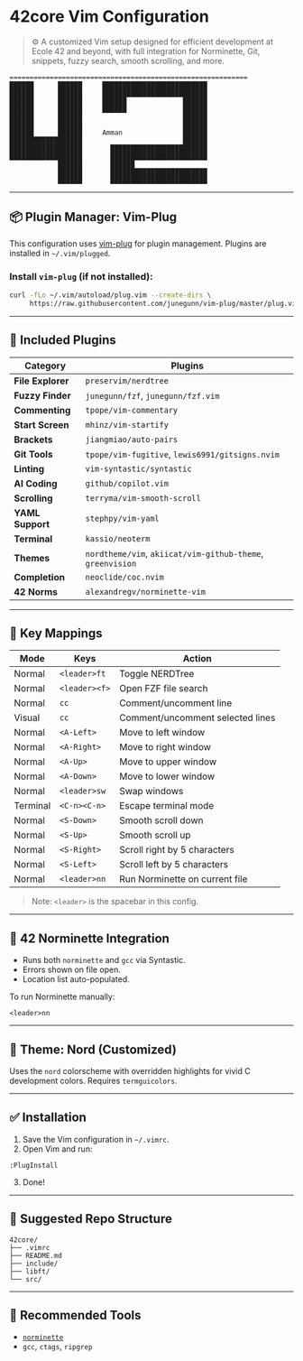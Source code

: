 
# 42core Vim Configuration

> ⚙️ A customized Vim setup designed for efficient development at Ecole 42 and beyond, with full integration for Norminette, Git, snippets, fuzzy search, smooth scrolling, and more.

```
===========================================================
██████      ██████     ██████████████████████████
██████      ██████     ██████████████████████████
██████      ██████     ██████              ██████
██████      ██████     ██████              ██████
██████      ██████                         ██████
██████      ██████                         ██████
██████      ██████     Amman               ██████
██████████████████                         ██████
██████████████████       ████████████████████████
██████████████████       ████████████████████████
            ██████       ██████
            ██████       ████████████████████████
            ██████       ████████████████████████
```

---

## 📦 Plugin Manager: Vim-Plug

This configuration uses [vim-plug](https://github.com/junegunn/vim-plug) for plugin management. Plugins are installed in `~/.vim/plugged`.

### Install `vim-plug` (if not installed):
```bash
curl -fLo ~/.vim/autoload/plug.vim --create-dirs \
     https://raw.githubusercontent.com/junegunn/vim-plug/master/plug.vim
```

---

## 🔌 Included Plugins

| Category          | Plugins |
|-------------------|---------|
| **File Explorer** | `preservim/nerdtree` |
| **Fuzzy Finder**  | `junegunn/fzf`, `junegunn/fzf.vim` |
| **Commenting**    | `tpope/vim-commentary` |
| **Start Screen**  | `mhinz/vim-startify` |
| **Brackets**      | `jiangmiao/auto-pairs` |
| **Git Tools**     | `tpope/vim-fugitive`, `lewis6991/gitsigns.nvim` |
| **Linting**       | `vim-syntastic/syntastic` |
| **AI Coding**     | `github/copilot.vim` |
| **Scrolling**     | `terryma/vim-smooth-scroll` |
| **YAML Support**  | `stephpy/vim-yaml` |
| **Terminal**      | `kassio/neoterm` |
| **Themes**        | `nordtheme/vim`, `akiicat/vim-github-theme`, `greenvision` |
| **Completion**    | `neoclide/coc.nvim` |
| **42 Norms**      | `alexandregv/norminette-vim` |

---

## 🧠 Key Mappings

| Mode | Keys                  | Action                                      |
|------|------------------------|---------------------------------------------|
| Normal | `<leader>ft`         | Toggle NERDTree                             |
| Normal | `<leader><f>`        | Open FZF file search                        |
| Normal | `cc`                 | Comment/uncomment line                      |
| Visual | `cc`                | Comment/uncomment selected lines            |
| Normal | `<A-Left>`           | Move to left window                         |
| Normal | `<A-Right>`          | Move to right window                        |
| Normal | `<A-Up>`             | Move to upper window                        |
| Normal | `<A-Down>`           | Move to lower window                        |
| Normal | `<leader>sw`         | Swap windows                                |
| Terminal | `<C-n><C-n>`       | Escape terminal mode                        |
| Normal | `<S-Down>`           | Smooth scroll down                          |
| Normal | `<S-Up>`             | Smooth scroll up                            |
| Normal | `<S-Right>`          | Scroll right by 5 characters                |
| Normal | `<S-Left>`           | Scroll left by 5 characters                 |
| Normal | `<leader>nn`         | Run Norminette on current file              |

> Note: `<leader>` is the spacebar in this config.

---

## 🧪 42 Norminette Integration

- Runs both `norminette` and `gcc` via Syntastic.
- Errors shown on file open.
- Location list auto-populated.

To run Norminette manually:
```vim
<leader>nn
```

---

## 🎨 Theme: Nord (Customized)

Uses the `nord` colorscheme with overridden highlights for vivid C development colors. Requires `termguicolors`.

---

## ✅ Installation

1. Save the Vim configuration in `~/.vimrc`.
2. Open Vim and run:
```vim
:PlugInstall
```
3. Done!

---

## 📂 Suggested Repo Structure

```
42core/
├── .vimrc
├── README.md
├── include/
├── libft/
└── src/
```

---

## 🧰 Recommended Tools

- [`norminette`](https://github.com/42School/norminette)
- `gcc`, `ctags`, `ripgrep`
